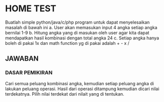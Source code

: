 # HOME TEST

Buatlah simple python/java/c/php program untuk dapat menyelesaikan masalah di bawah ini
a. User akan memasukan input 4 angka setiap angka bernilai 1-9
b. Hitung angka yang di masukan oleh user agar kita dapat mendapatkan hasil kombinasi dengan total angka 24
c. Setiap angka hanya boleh di pakai 1x dan math function yg di pakai adalah + - x /

## JAWABAN
### DASAR PEMIKIRAN
Cari semua peluang kombinasi angka, kemudian setiap peluang angka di lakukan peluang operasi. Hasil dari operasi ditampung kemudian dicari nilai terdekatnya. Pilih nilai terdekat dari nilait yang di tentukan.
